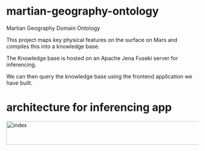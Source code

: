 # martian-geography-ontology
Martian Geography Domain Ontology

This project maps key physical features on the surface on Mars and compiles this into a knowledge base.

The Knowledge base is hosted on an Apache Jena Fuseki server for inferencing.

We can then query the knowledge base using the frontend application we have built.



# architecture for inferencing app
<img width="742" height="62" alt="index" src="https://github.com/user-attachments/assets/efec3c5d-f926-4312-8b49-56e9aaf8c089" />
